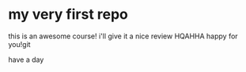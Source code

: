 # my very first repo

this is an awesome course! i'll give it a nice review
HQAHHA
happy for you!git

have a day